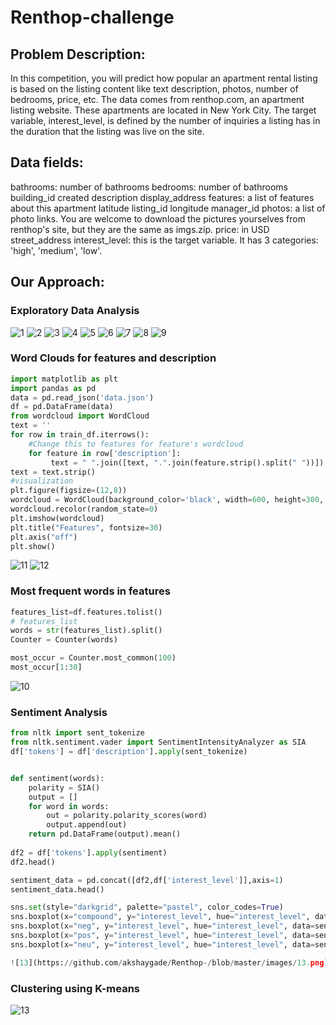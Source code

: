 # Renthop-challenge
## Problem Description: 
In this competition, you will predict how popular an apartment rental listing is based on the listing content like text description, photos, number of bedrooms, price, etc. The data comes from renthop.com, an apartment listing website. These apartments are located in New York City. The target variable, interest_level, is defined by the number of inquiries a listing has in the duration that the listing was live on the site.

## Data fields:
bathrooms: number of bathrooms bedrooms: number of bathrooms building_id created description display_address features: a list of features about this apartment latitude listing_id longitude manager_id photos: a list of photo links. You are welcome to download the pictures yourselves from renthop's site, but they are the same as imgs.zip. price: in USD street_address interest_level: this is the target variable. It has 3 categories: 'high', 'medium', 'low'.

## Our Approach:

### Exploratory Data Analysis

![1](https://github.com/akshaygade/Renthop-/blob/master/images/1.png)
![2](https://github.com/akshaygade/Renthop-/blob/master/images/2.png)
![3](https://github.com/akshaygade/Renthop-/blob/master/images/3.png)
![4](https://github.com/akshaygade/Renthop-/blob/master/images/4.png)
![5](https://github.com/akshaygade/Renthop-/blob/master/images/5.png)
![6](https://github.com/akshaygade/Renthop-/blob/master/images/6.png)
![7](https://github.com/akshaygade/Renthop-/blob/master/images/7.png)
![8](https://github.com/akshaygade/Renthop-/blob/master/images/8.png)
![9](https://github.com/akshaygade/Renthop-/blob/master/images/9.png)

### Word Clouds for features and description

```python
import matplotlib as plt
import pandas as pd
data = pd.read_json('data.json')
df = pd.DataFrame(data)
from wordcloud import WordCloud
text = ''
for row in train_df.iterrows():
    #Change this to features for feature's wordcloud
    for feature in row['description']:
         text = " ".join([text, ".".join(feature.strip().split(" "))])
text = text.strip()
#visualization
plt.figure(figsize=(12,8))
wordcloud = WordCloud(background_color='black', width=600, height=300, max_font_size=60, max_words=30).generate(text)
wordcloud.recolor(random_state=0)
plt.imshow(wordcloud)
plt.title("Features", fontsize=30)
plt.axis("off")
plt.show()
```
![11](https://github.com/akshaygade/Renthop-/blob/master/images/11.png)
![12](https://github.com/akshaygade/Renthop-/blob/master/images/12.png)

### Most frequent words in features
```python
features_list=df.features.tolist()
# features_list
words = str(features_list).split()
Counter = Counter(words)

most_occur = Counter.most_common(100)
most_occur[1:30]

```
![10](https://github.com/akshaygade/Renthop-/blob/master/images/10.png)


### Sentiment Analysis

```python
from nltk import sent_tokenize
from nltk.sentiment.vader import SentimentIntensityAnalyzer as SIA
df['tokens'] = df['description'].apply(sent_tokenize)


def sentiment(words):
    polarity = SIA()
    output = []
    for word in words:
        out = polarity.polarity_scores(word)
        output.append(out)
    return pd.DataFrame(output).mean()
    
df2 = df['tokens'].apply(sentiment)
df2.head()

sentiment_data = pd.concat([df2,df['interest_level']],axis=1)
sentiment_data.head()

sns.set(style="darkgrid", palette="pastel", color_codes=True)
sns.boxplot(x="compound", y="interest_level", hue="interest_level", data=sentiment_data);
sns.boxplot(x="neg", y="interest_level", hue="interest_level", data=sentiment_data);
sns.boxplot(x="pos", y="interest_level", hue="interest_level", data=sentiment_data);
sns.boxplot(x="neu", y="interest_level", hue="interest_level", data=sentiment_data);

![13](https://github.com/akshaygade/Renthop-/blob/master/images/13.png)
```


### Clustering using K-means

![13](https://github.com/akshaygade/Renthop-/blob/master/images/13.png)





